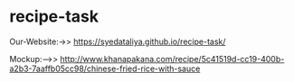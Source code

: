 # recipe-task

Our-Website:->>  https://syedataliya.github.io/recipe-task/

Mockup:-->>  http://www.khanapakana.com/recipe/5c41519d-cc19-400b-a2b3-7aaffb05cc98/chinese-fried-rice-with-sauce
